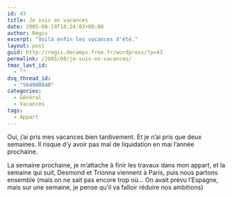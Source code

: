 ```yaml
---
id: 43
title: Je suis en vacances
date: 2005-08-19T18:24:03+00:00
author: Régis
excerpt: "Voilà enfin les vacances d'été."
layout: post
guid: http://regis.decamps.free.fr/wordpress/?p=43
permalink: /2005/08/je-suis-en-vacances/
tmac_last_id:
  - ""
dsq_thread_id:
  - "564988840"
categories:
  - Général
  - Vacances
tags:
  - Appart
---
```

Oui, j&rsquo;ai pris mes vacances bien tardivement. Et je n&rsquo;ai pris que deux semaines. Il risque d&rsquo;y avoir pas mal de liquidation en mai l&rsquo;année prochaine.

La semaine prochaine, je m&rsquo;attache à finir les travaux dans mon appart, et la semaine qui suit, Desmond et Trionna viennent à Paris, puis nous partons ensemble (mais on ne sait pas encore trop où&#8230; On avait prévu l&rsquo;Espagne, mais sur une semaine, je pense qu&rsquo;il va falloir réduire nos ambitions)